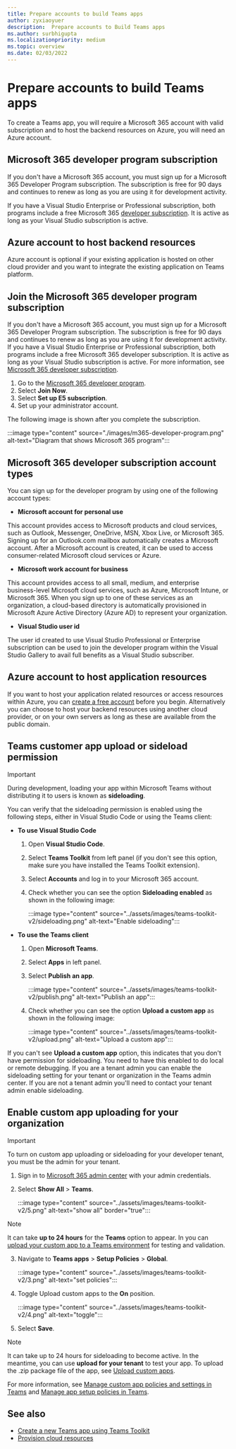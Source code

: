 ```yaml
---
title: Prepare accounts to build Teams apps
author: zyxiaoyuer
description:  Prepare accounts to Build Teams apps
ms.author: surbhigupta
ms.localizationpriority: medium
ms.topic: overview
ms.date: 02/03/2022
---
```


# Prepare accounts to build Teams apps

To create a Teams app, you will require a Microsoft 365 account with valid subscription and to host the backend resources on Azure, you will need an Azure account.

## Microsoft 365 developer program subscription

If you don't have a Microsoft 365 account, you must sign up for a Microsoft 365 Developer Program subscription. The subscription is free for 90 days and continues to renew as long as you are using it for development activity.

If you have a Visual Studio Enterprise or Professional subscription, both programs include a free Microsoft 365 [developer subscription](https://aka.ms/MyVisualStudioBenefits). It is active as long as your Visual Studio subscription is active.

## Azure account to host backend resources

Azure account is optional if your existing application is hosted on other cloud provider and you want to integrate the existing application on Teams platform.

## Join the Microsoft 365 developer program subscription

If you don't have a Microsoft 365 account, you must sign up for a Microsoft 365 Developer Program subscription. The subscription is free for 90 days and continues to renew as long as you are using it for development activity. If you have a Visual Studio Enterprise or Professional subscription, both programs include a free Microsoft 365 developer subscription. It is active as long as your Visual Studio subscription is active. For more information, see [Microsoft 365 developer subscription](https://developer.microsoft.com/microsoft-365/dev-program).

1. Go to the [Microsoft 365 developer program](https://developer.microsoft.com/microsoft-365/dev-program).
2. Select **Join Now**.
3. Select **Set up E5 subscription**.
4. Set up your administrator account.
 
The following image is shown after you complete the subscription.

:::image type="content" source="./images/m365-developer-program.png" alt-text="Diagram that shows Microsoft 365 program":::

## Microsoft 365 developer subscription account types

You can sign up for the developer program by using one of the following account types:

- **Microsoft account for personal use**

This account provides access to Microsoft products and cloud services, such as Outlook, Messenger, OneDrive, MSN, Xbox Live, or Microsoft 365. Signing up for an Outlook.com mailbox automatically creates a Microsoft account. After a Microsoft account is created, it can be used to access consumer-related Microsoft cloud services or Azure.

- **Microsoft work account for business**

 This account provides access to all small, medium, and enterprise business-level Microsoft cloud services, such as Azure, Microsoft Intune, or Microsoft 365. When you sign up to one of these services as an organization, a cloud-based directory is automatically provisioned in Microsoft Azure Active Directory (Azure AD) to represent your organization.

- **Visual Studio user id**

The user id created to use Visual Studio Professional or Enterprise subscription can be used to join the developer program within the Visual Studio Gallery to avail full benefits as a Visual Studio subscriber.

## Azure account to host application resources

If you want to host your application related resources or access resources within Azure, you can [create a free account](https://azure.microsoft.com/free/) before you begin. Alternatively you can choose to host your backend resources using another cloud provider, or on your own servers as long as these are available from the public domain.

## Teams customer app upload or sideload permission

> [!IMPORTANT]
> During development, loading your app within Microsoft Teams without distributing it to users is known as **sideloading**.

You can verify that the sideloading permission is enabled using the following steps, either in Visual Studio Code or using the Teams client:

* **To use Visual Studio Code**

    1. Open **Visual Studio Code**.
    1. Select **Teams Toolkit** from left panel (if you don't see this option, make sure you have installed the Teams Toolkit extension).
    1. Select **Accounts** and log in to your Microsoft 365 account.
    1. Check whether you can see the option **Sideloading enabled** as shown in the following image:

       :::image type="content" source="../assets/images/teams-toolkit-v2/sideloading.png" alt-text="Enable sideloading":::

* **To use the Teams client**

    1. Open **Microsoft Teams**.
    2. Select **Apps** in left panel.
    3. Select **Publish an app**.

       :::image type="content" source="../assets/images/teams-toolkit-v2/publish.png" alt-text="Publish an app":::

    4. Check whether you can see the option **Upload a custom app** as shown in the following image:

       :::image type="content" source="../assets/images/teams-toolkit-v2/upload.png" alt-text="Upload a custom app":::

If you can't see **Upload a custom app** option, this indicates that you don't have permission for sideloading. You need to have this enabled to do local or remote debugging. If you are a tenant admin you can enable the sideloading setting for your tenant or organization in the Teams admin center. If you are not a tenant admin you'll need to contact your tenant admin enable sideloading.

## Enable custom app uploading for your organization

> [!IMPORTANT]
> To turn on custom app uploading or sideloading for your developer tenant, you must be the admin for your tenant.

1. Sign in to [Microsoft 365 admin center](https://admin.microsoft.com/Adminportal/Home?source=applauncher#/homepage#/) with your admin credentials.

2. Select **Show All** > **Teams**.

   :::image type="content" source="../assets/images/teams-toolkit-v2/5.png" alt-text="show all" border="true":::

> [!NOTE]
> It can take **up to 24 hours** for the **Teams** option to appear. In you can [upload your custom app to a Teams environment](/microsoftteams/upload-custom-apps) for testing and validation.

3. Navigate to **Teams apps** > **Setup Policies** > **Global**.

   :::image type="content" source="../assets/images/teams-toolkit-v2/3.png" alt-text="set policies":::

4. Toggle Upload custom apps to the **On** position.

   :::image type="content" source="../assets/images/teams-toolkit-v2/4.png" alt-text="toggle":::

5. Select **Save**.

> [!Note]
> It can take up to 24 hours for sideloading to become active. In the meantime, you can use **upload for your tenant** to test your app. To upload the .zip package file of the app, see [Upload custom apps](/microsoftteams/teams-app-setup-policies).

For more information, see [Manage custom app policies and settings in Teams](/microsoftteams/teams-custom-app-policies-and-settings) and [Manage app setup policies in Teams](/microsoftteams/teams-app-setup-policies).

## See also

* [Create a new Teams app using Teams Toolkit](create-new-project.md)
* [Provision cloud resources](provision.md)